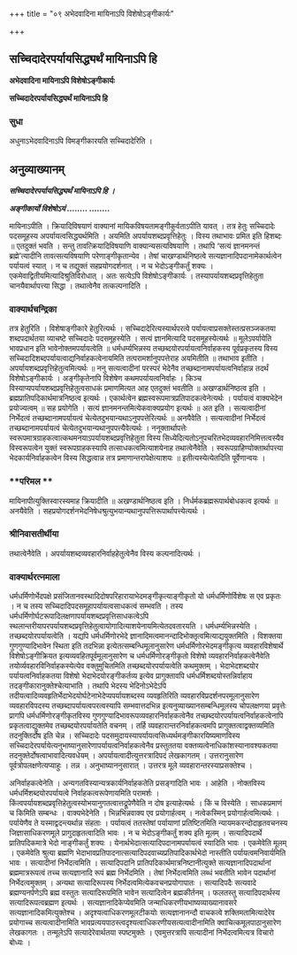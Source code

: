 +++
title = "०९ अभेदवादिना मायिनाऽपि विशेषोऽङ्गीकार्यः"

+++


## सच्चिदादेरपर्यायसिद्ध्यर्थं मायिनाऽपि हि

**अभेदवादिना मायिनाऽपि विशेषोऽङ्गीकार्यः**

**सच्चिदादेरपर्यायसिद्ध्यर्थं मायिनाऽपि हि**

### **सुधा**

अधुनाऽभेदवादिनाऽपि विमङ्गीकारयति सच्चिदादेरिति ।

## **अनुव्याख्यानम्**

***सच्चिदादेरपर्यायसिद्ध्यर्थं मायिनाऽपि हि ।***

***अङ्गीकार्यो विशेषोऽयं ........ ........***

मायिनाऽपीति । क्रियादिविषयाणं वाक्यानां मायिकविषयतामङ्गीकुर्वताऽपीति यावत् । तत्र हेतुः सच्चिदादेः पदसमूहस्य अपर्यायत्वसिद्ध्यर्थमिति । अयमिति अपर्यायशब्दप्रवृत्तिहेतुः । विस्य तथाभावः प्रमित इति हिशब्दः ॥ एतदुक्तं भवति । सन्तु तावत्क्रियादिविषयाणि वाक्यान्यसत्यविषयाणि । तथापि ‘सत्यं ज्ञानमनन्तं ब्रह्मे’त्यादीनि तावत्सत्यविषयाणि परेणाङ्गीकृतान्येव । तेषां चाखण्डार्थनिष्ठत्वे सत्यज्ञानादिपदानामेकार्थत्वेन पर्यायत्वं स्यात् । न च तद्युक्तं सहप्रयोगदर्शनात् । न च भेदोऽङ्गीकर्तुं शक्यः । एकमेवाद्वितीयमित्यादिश्रुतिविरोधात् । अतः सत्येऽपि विशेषोऽङ्गीकार्यः । तस्यापर्यायशब्दप्रवृत्तिहेतुता चानयैवार्थापत्त्या सिद्धा । तथात्वेनैव तत्कल्पनादिति ।

### **वाक्यार्थचन्द्रिका**

तत्र हेतुरिति । विशेषाङ्गीकारे हेतुरित्यर्थः । सच्चिदादेरित्यस्यार्थपरत्वे पर्यायत्वाप्रसक्तेस्तत्प्रसञ्जकतया शब्दपदार्थतया व्याचष्टे सच्चिदादेः पदसमूहस्येति । सत्यं ज्ञानमित्यादि पदसमूहस्येत्यर्थः ॥ मूलेऽपर्यायेति भावप्रधान इति भावेनोक्तमपर्यायत्वेति ॥ धर्मधर्म्यभिन्नस्य तच्छब्दयोरपर्यायत्वनिर्वाहकस्य पूर्वप्रकृतस्य विस्य सच्चिदादिशब्दपर्यायत्वाद्यनिर्वाहकत्वेनायमिति तत्परामर्शानुपपत्तेराह अयमितीति ॥ तथाभाव इतीति । अपर्यायशब्दप्रवृत्तिहेतुत्वमित्यर्थः ॥ ननु सत्यत्वादीनां परस्परं भेदेनैव तच्छब्दानामपर्यायत्वनिर्वाहान्न तदर्थं विशेषोऽङ्गीकार्यः । अङ्गीकृतेनापि विशेषेण कथमपर्यायत्वनिर्वाहः । किञ्च विस्याप्यपर्यायशब्दप्रवृत्तिहेतुत्वसाधकं प्रमाणमित्यत आह एतदुक्तं भवतीति ॥ अखण्डार्थनिष्ठत्व इति । ब्रह्मप्रातिपदिकार्थमात्रनिष्ठत्व इत्यर्थः । एकार्थत्वेन ब्रह्मस्वरूपमात्रप्रतिपादकत्वेनेत्यर्थः । पर्यायत्वं वाक्यभेदेन प्रयोज्यत्वम् ॥ सह प्रयोगेति । सत्यं ज्ञानमनन्तमित्येकवाक्यप्रयोग इत्यर्थः ॥ अत इति । सत्यत्वादीनां निर्भेदत्वं तच्छब्दानामपर्यायत्वं चेत्येतदुभयान्यथाऽनुपपत्तेरित्यर्थः ॥ अनयैवेति । सत्यत्वादीनां निर्भेदत्वं तच्छब्दानामपर्यायत्वं चेत्येतदुभयान्यथानुपपत्त्यैवेत्यर्थः । ननूक्तार्थापत्तेः स्वरूपमात्रग्राहकत्वात्कथमनयाऽपर्यायशब्दप्रवृत्तिहेतुता विस्य सिध्येदित्यतोऽनुपचरितभेदव्यवहारनिमित्तत्वस्यैव विस्वरूपत्वेन युक्तं स्वरूपग्राहकस्यापि तत्साधकत्वमित्याशयेनाह तथात्वेनैवेति । स्वरूपग्राहिण्योक्तार्थापत्त्या भेदकार्यनिर्वाहकत्वेन विस्य सिद्धत्वान्न तत्र प्रमाणान्तरापेक्षेत्याशयः ॥ इतीत्यस्येत्येतदिति पूर्वेणान्वयः ।

### **परिमल **

मायिनापीत्युक्तिस्वारस्यमाह क्रियादीति ॥ अखण्डार्थनिष्ठत्व इति । निर्धर्मकब्रह्मरूपार्थबोधकत्व इत्यर्थः ॥ अनयैवेति । सहप्रयोगदर्शनभेदनिषेधश्रुत्युभयान्यथानुपपत्तिरूपार्थापत्त्येत्यर्थः ।

### **श्रीनिवासतीर्थीया**

तथात्वेनैवेति । अपर्यायशब्दव्यवहारनिर्वाहहेतुत्वेनैव विस्य कल्पनादित्यर्थः ।

### **वाक्यार्थरत्नमाला**

धर्मधर्मिणोर्भेदपक्षे प्रसंजितानवस्थादिदोषपरिहारायाभेदमङ्गीकृत्याङ्गीकृतो यो धर्मधर्मिणोर्विशेषः स एव प्रकृतः । न च तस्य सच्चिदादिपदसमूहापर्यायत्वसाधकत्वं सम्भवति । तस्य धर्मधर्मिणोर्घटरूपादिलक्षणापर्यायशब्दप्रवृत्तिसाधकत्वेऽपि स्थलान्तरीयापरपर्यायशब्दप्रवृत्तिहेतुत्वायोगादित्याशयेनायमित्येतदवतारयति । धर्मधर्म्यभिन्नस्येति । तच्छब्दयोरपर्यायत्वेति । यद्यपि धर्मधर्मिणोरभेदे ज्ञानादिमत्वमानन्दादिभोक्तृत्वमित्याद्ययुक्तमिति । विशक्तया गुणगुण्यादिभावेन स्थिता इति तदभिन्ना इत्येतत्सम्बन्धिमूलानुसारेण धर्मधर्मिणोरभेदमङ्गीकृत्य व्यवहारविशेषार्थे विशेषोऽङ्गीक्रियत इत्यव्यवहितपूर्वमूलानुसारेण च धर्मधर्मिणोरङ्गीकृतो विशेषो व्यवहारनिर्वाहकत्वेनैवेति तयोर्व्यवहारविनिर्वाहकस्येत्येव वक्तुमुचितमिति तच्छब्दयोरपर्यायत्वेति कथमुक्तम् । भेदाभेदशब्दयोर पर्यायत्वनिर्वाहकतया विशेषो भेदाभेदयोरङ्गीकर्तव्य इत्येव प्रागुक्तावपि धर्मधर्मिशब्दयोस्तन्निर्वाहाय तदङ्गीकारानुक्तेश्चेत्याभाति । तथापि भेदस्य भेदिनोऽभेदेऽपि तदीयत्वादिव्यवहृतिर्भेदाभेदयोर्घटेनाभेदेप्यपर्यायशब्दस्य व्यवहृतिरिति व्यवहारविप्रदर्शनपरमूलानुसारेण व्यवहारविपदस्य तच्छब्दापर्यायत्वपरत्वस्यापि सम्भवात्तदभिन्न इत्यनुव्याख्यानसम्बन्धिमूलस्य चोपलक्षणया प्रवृत्तेः प्रागपि धर्मधर्मिणोरङ्गीकृतविस्य गुणगुण्यादिभावरूपव्यवहारनिर्वाहकत्वेनैव तच्छब्दयोरपर्यायत्वनिर्वाहकत्वेनापि प्रकृतत्वाद्युक्तमेव तच्छब्दयोरपर्यायतेति वचनम् । तर्हि व्यवहारान्तरनिर्वाहकत्वमपि प्रागुक्तत्वाद्वक्तव्यमिति तदनुक्तिर्दोष इति चेन्न । सच्चिदादेः पदसमुदायस्यापर्यायत्वसिध्यर्थमङ्गीकारयिष्यमाणविस्य सच्चिदादेरपर्यायेत्यनुभाष्यानुसारेणापर्यायत्वनिर्वाहकत्वेनैव प्रस्तुततया वक्तव्यत्वेनाधिकांशस्यानावश्यकतया तदनुक्तेर्दोषत्वाभावादित्यवधेयम् । अपर्यायत्वादीत्युत्तरत्रादिपदं लेखकागतम् । उत्तरानुसारेण पूर्वत्रोपलक्षणेत्यप्याहुः । तन्न । अनुभाष्याननुसारात् । उत्तरत्र मूले व्यवहारान्तरस्याप्रसक्तेश्च ।

अनिर्वाहकत्वेनेति । अन्यगतविस्यान्यत्रकार्यनिर्वाहकतेति प्रसङ्गादिति भावः । आहेति । नोक्तविस्य धर्मधर्मिशब्दयोरपर्यायत्वे निर्वाहकत्वरूपेणायमिति परामर्शः । किंत्वपर्यायशब्दप्रवृत्तिहेतुत्वस्योभयानुगतत्वात्तद्रूपेणैवेति न दोष इत्याहेत्यर्थः । किं च विस्येति । साधकप्रमाणं च किमिति सम्बन्धः । वाक्यभेदेनेति । भिन्नभिन्नवाक्य एव प्रयोगार्हत्वम् । नत्वेकस्मिन् प्रयोगार्हत्वमित्यर्थः । पर्यायेणैव ते यस्माद्वदन्त्यर्थान्न संहताः । पर्यायत्वं ततस्तेषां पर्यायाणां प्रतिष्टितमिति न्यायमकरन्दोदाहृतवचनस्य जिज्ञासाधिकरणमूले प्रागुदाहृतत्वादिति भावः । न च भेदोऽङ्गीकर्तुं शक्य इति मूलम् । सत्यादिपदार्थे प्रातिपदिकमात्रे भेदो नाङ्गीकर्तुं शक्यः । येनार्थभेदात्सत्यादिपदानामपर्यायत्वं स्यादिति भावः । एकमेवेति मूलम् । एकमेवेति श्रुत्या ब्रह्मणि भेदाभावप्रतिपादनात्सत्यादिपदवाच्यप्रतिपादिकार्थभेदो नास्तीति पर्यायत्वमनिवार्यमिति भावः । सत्यादीनां निर्भेदत्वमिति । सत्यादिपदानि प्रातिपदिकार्थमात्रनिष्टानीत्युक्ते सत्यज्ञानादिपदार्थानां ब्रह्ममात्ररूपत्वं तच्च सत्यज्ञानादि रूपं ब्रह्म निर्भेदमिति । तेषां निर्भेदत्वमिति लब्धं भवतीति भावेन पदार्थानां निर्भेदत्वमुक्तम् । अन्यथा सत्यादिरूपस्य निर्भेदत्वमित्येकवचनप्रयोगापातः । सत्यादिपदैः सत्यवादे ब्रह्मण्यनर्पणेऽपि ब्रह्म वस्तुतः सत्यादिरूपमिति भावेन सत्यादित्वेन ब्रह्मकीर्तनम् । फलतस्तु सत्यादिपदार्थस्य सत्यादिरूपत्वब्रह्मण इत्यर्थः । सत्यज्ञानादिकेप्येवमिति जन्माधिकरणीयभाष्यव्याख्यानावसरे सत्यज्ञानादिकमित्युक्तेश्च । अदृश्यत्वाधिकरणमूलटीकयोः सत्यज्ञानानन्दौ वाचकत्वे शक्तिमतामित्यादेरेव प्रयोगाच्च सत्यत्वादीनामिति भावप्रत्ययपाठस्त्वदृश्यत्वाधिकरणीयसत्यत्वादीनामिति क्वाचित्कमूलपाठानुसारेण लेखकागतः । तन्मूलेऽपि सत्यादेरेवार्थतया स्पष्टमुक्तेः । एवमुत्तरत्रापि सत्यादीनां निर्भेदत्वमित्यत्र विचारो बोध्यः ।

